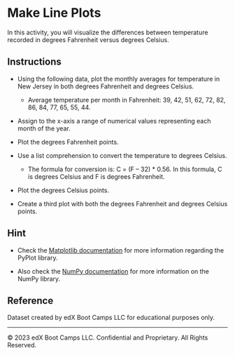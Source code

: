 # Make Line Plots

In this activity, you will visualize the differences between temperature recorded in degrees Fahrenheit versus degrees Celsius.

## Instructions

* Using the following data, plot the monthly averages for temperature in New Jersey in both degrees Fahrenheit and degrees Celsius.

  * Average temperature per month in Fahrenheit: 39, 42, 51, 62, 72, 82, 86, 84, 77, 65, 55, 44.

* Assign to the x-axis a range of numerical values representing each month of the year.

* Plot the degrees Fahrenheit points.

* Use a list comprehension to convert the temperature to degrees Celsius.

  * The formula for conversion is: C = (F – 32) * 0.56. In this formula, C is degrees Celsius and F is degrees Fahrenheit.

* Plot the degrees Celsius points.

* Create a third plot with both the degrees Fahrenheit and degrees Celsius points.

## Hint

* Check the [Matplotlib documentation](https://matplotlib.org/stable/index.html) for more information regarding the PyPlot library.

* Also check the [NumPy documentation](https://numpy.org/doc/stable/reference/) for more information on the NumPy library.

## Reference

Dataset created by edX Boot Camps LLC for educational purposes only.

---

© 2023 edX Boot Camps LLC. Confidential and Proprietary. All Rights Reserved.
